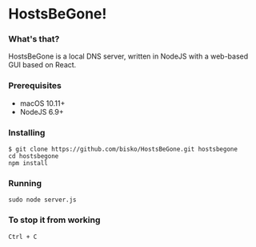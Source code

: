 # HostsBeGone!

### What's that?

HostsBeGone is a local DNS server, written in NodeJS with a web-based GUI based on React.

### Prerequisites 

* macOS 10.11+
* NodeJS 6.9+

### Installing

```
$ git clone https://github.com/bisko/HostsBeGone.git hostsbegone
cd hostsbegone
npm install
```

### Running

```
sudo node server.js
```

### To stop it from working

```
Ctrl + C
```
